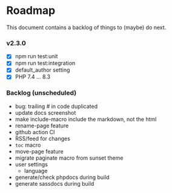 # Roadmap

This document contains a backlog of things to (maybe) do next.

### v2.3.0

* [X] npm run test:unit
* [X] npm run test:integration
* [X] default_author setting
* [X] PHP 7.4 ... 8.3

### Backlog (unscheduled)

* bug: trailing # in code duplicated
* update docs screenshot
* make include-macro include the markdown, not the html
* rename-page feature
* github action CI
* RSS/feed for changes
* `toc` macro
* move-page feature
* migrate paginate macro from sunset theme
* user settings
  * language
* generate/check phpdocs during build
* generate sassdocs during build
